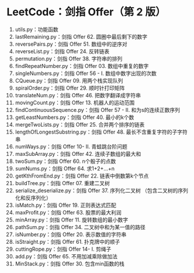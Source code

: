 # LeetCode：剑指 Offer（第 2 版）
1. utils.py：功能函数
2. lastRemaining.py：剑指 Offer 62. 圆圈中最后剩下的数字
3. reversePairs.py：剑指 Offer 51. 数组中的逆序对
4. reverseList.py：剑指 Offer 24. 反转链表
5. permutation.py：剑指 Offer 38. 字符串的排列
6. findRepeatNumber.py：剑指 Offer 03. 数组中重复的数字
7. singleNumbers.py：剑指 Offer 56 - I. 数组中数字出现的次数
8. CQueue.py：剑指 Offer 09. 用两个栈实现队列
9. spiralOrder.py：剑指 Offer 29. 顺时针打印矩阵
10. translateNum.py：剑指 Offer 46. 把数字翻译成字符串 
11. movingCount.py：剑指 Offer 13. 机器人的运动范围
12. findContinuousSequence.py：剑指 Offer 57 - II. 和为s的连续正数序列
13. getLeastNumbers.py：剑指 Offer 40. 最小的k个数
14. mergeTwoLists.py：剑指 Offer 25. 合并两个排序的链表
15. lengthOfLongestSubstring.py：剑指 Offer 48. 最长不含重复字符的子字符串
16. numWays.py：剑指 Offer 10- II. 青蛙跳台阶问题
17. maxSubArray.py：剑指 Offer 42. 连续子数组的最大和
18. twoSum.py：剑指 Offer 60. n个骰子的点数
19. sumNums.py：剑指 Offer 64. 求1+2+…+n
20. getKthFromEnd.py：剑指 Offer 22. 链表中倒数第k个节点
21. buildTree.py：剑指 Offer 07. 重建二叉树
22. serialize_deserialize.py：剑指 Offer 37. 序列化二叉树 （包含二叉树的序列化和反序列化）
23. isMatch.py：剑指 Offer 19. 正则表达式匹配
24. maxProfit.py：剑指 Offer 63. 股票的最大利润
25. minArray.py：剑指 Offer 11. 旋转数组的最小数字
26. pathSum.py：剑指 Offer 34. 二叉树中和为某一值的路径
27. isNumber.py：剑指 Offer 20. 表示数值的字符串
28. isStraight.py：剑指 Offer 61. 扑克牌中的顺子
29. cuttingRope.py：剑指 Offer 14- I. 剪绳子
30. add.py：剑指 Offer 65. 不用加减乘除做加法
31. MinStack.py：剑指 Offer 30. 包含min函数的栈